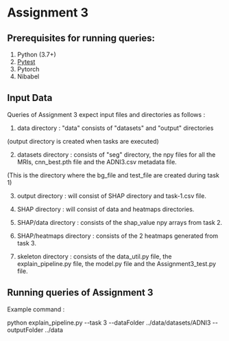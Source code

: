 # Assignment 3

## Prerequisites for running queries:

1. Python (3.7+)
2. [Pytest](https://docs.pytest.org/en/stable/)
3. Pytorch
4. Nibabel

## Input Data

Queries of Assignment 3 expect input files and directories as follows :

1. data directory : "data" consists of "datasets" and "output" directories 

(output directory is created when tasks are executed)

2. datasets directory : consists of "seg" directory, the npy files for all the MRIs, cnn_best.pth file and the ADNI3.csv metadata file.

(This is the directory where the bg_file and test_file are created during task 1)

3. output directory : will consist of SHAP directory and task-1.csv file.

4. SHAP directory : will consist of data and heatmaps directories.

5. SHAP/data directory : consists of the shap_value npy arrays from task 2.

6. SHAP/heatmaps directory : consists of the 2 heatmaps generated from task 3.

6. skeleton directory : consists of the data_util.py file, the explain_pipeline.py file, the model.py file and the Assignment3_test.py file.

## Running queries of Assignment 3

Example command :

python explain_pipeline.py --task 3 --dataFolder ../data/datasets/ADNI3  --outputFolder ../data

